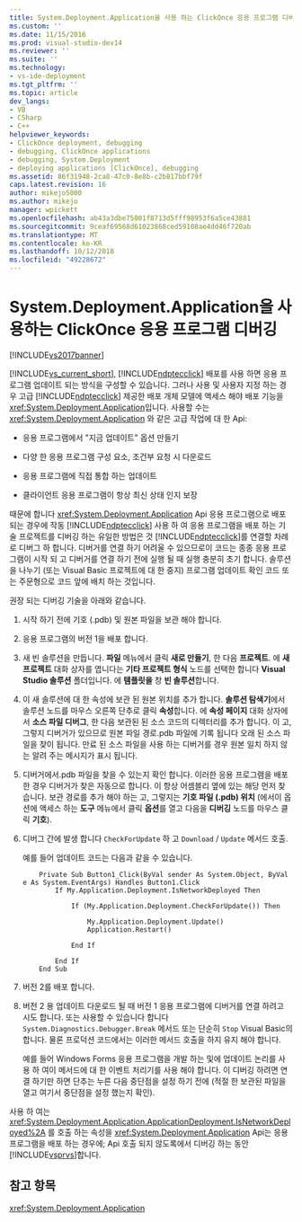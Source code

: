 ```yaml
---
title: System.Deployment.Application을 사용 하는 ClickOnce 응용 프로그램 디버그 | Microsoft Docs
ms.custom: ''
ms.date: 11/15/2016
ms.prod: visual-studio-dev14
ms.reviewer: ''
ms.suite: ''
ms.technology:
- vs-ide-deployment
ms.tgt_pltfrm: ''
ms.topic: article
dev_langs:
- VB
- CSharp
- C++
helpviewer_keywords:
- ClickOnce deployment, debugging
- debugging, ClickOnce applications
- debugging, System.Deployment
- deploying applications [ClickOnce], debugging
ms.assetid: 86f31948-2ca8-47c0-8e8b-c2b817bbf79f
caps.latest.revision: 16
author: mikejo5000
ms.author: mikejo
manager: wpickett
ms.openlocfilehash: ab43a3dbe75001f8713d5fff98953f6a5ce43881
ms.sourcegitcommit: 9ceaf69568d61023868ced59108ae4dd46f720ab
ms.translationtype: MT
ms.contentlocale: ko-KR
ms.lasthandoff: 10/12/2018
ms.locfileid: "49228672"
---
```

# <a name="debugging-clickonce-applications-that-use-systemdeploymentapplication"></a>System.Deployment.Application을 사용하는 ClickOnce 응용 프로그램 디버깅
[!INCLUDE[vs2017banner](../includes/vs2017banner.md)]

[!INCLUDE[vs_current_short](../includes/vs-current-short-md.md)], [!INCLUDE[ndptecclick](../includes/ndptecclick-md.md)] 배포를 사용 하면 응용 프로그램 업데이트 되는 방식을 구성할 수 있습니다. 그러나 사용 및 사용자 지정 하는 경우 고급 [!INCLUDE[ndptecclick](../includes/ndptecclick-md.md)] 제공한 배포 개체 모델에 액세스 해야 배포 기능을 <xref:System.Deployment.Application>입니다. 사용할 수는 <xref:System.Deployment.Application> 와 같은 고급 작업에 대 한 Api:  
  
-   응용 프로그램에서 "지금 업데이트" 옵션 만들기  
  
-   다양 한 응용 프로그램 구성 요소, 조건부 요청 시 다운로드  
  
-   응용 프로그램에 직접 통합 하는 업데이트  
  
-   클라이언트 응용 프로그램이 항상 최신 상태 인지 보장  
  
 때문에 합니다 <xref:System.Deployment.Application> Api 응용 프로그램으로 배포 되는 경우에 작동 [!INCLUDE[ndptecclick](../includes/ndptecclick-md.md)] 사용 하 여 응용 프로그램을 배포 하는 기술 프로젝트를 디버깅 하는 유일한 방법은 것 [!INCLUDE[ndptecclick](../includes/ndptecclick-md.md)]를 연결할 차례로 디버그 하 합니다. 디버거를 연결 하기 어려울 수 있으므로이 코드는 종종 응용 프로그램이 시작 되 고 디버거를 연결 하기 전에 실행 될 때 실행 충분히 초기 합니다. 솔루션을 나누기 (또는 Visual Basic 프로젝트에 대 한 중지) 프로그램 업데이트 확인 코드 또는 주문형으로 코드 앞에 배치 하는 것입니다.  
  
 권장 되는 디버깅 기술을 아래와 같습니다.  
  
1.  시작 하기 전에 기호 (.pdb) 및 원본 파일을 보관 해야 합니다.  
  
2.  응용 프로그램의 버전 1을 배포 합니다.  
  
3.  새 빈 솔루션을 만듭니다. **파일** 메뉴에서 클릭 **새로 만들기**, 한 다음 **프로젝트**. 에 **새 프로젝트** 대화 상자를 엽니다는 **기타 프로젝트 형식** 노드를 선택한 합니다 **Visual Studio 솔루션** 폴더입니다. 에 **템플릿을** 창 **빈 솔루션**합니다.  
  
4.  이 새 솔루션에 대 한 속성에 보관 된 원본 위치를 추가 합니다. **솔루션 탐색기**에서 솔루션 노드를 마우스 오른쪽 단추로 클릭 **속성**합니다. 에 **속성 페이지** 대화 상자에서 **소스 파일 디버그**, 한 다음 보관된 된 소스 코드의 디렉터리를 추가 합니다. 이 고, 그렇지 디버거가 있으므로 원본 파일 경로.pdb 파일에 기록 됩니다 오래 된 소스 파일을 찾이 됩니다. 만료 된 소스 파일을 사용 하는 디버거를 경우 원본 일치 하지 않는 알려 주는 메시지가 표시 됩니다.  
  
5.  디버거에서.pdb 파일을 찾을 수 있는지 확인 합니다. 이러한 응용 프로그램을 배포한 경우 디버거가 찾은 자동으로 합니다. 이 항상 어셈블리 옆에 있는 해당 먼저 찾습니다. 보관 경로를 추가 해야 하는 고, 그렇지는 **기호 파일 (.pdb) 위치** (에서이 옵션에 액세스 하는 **도구** 메뉴에서 클릭 **옵션**를 열고 다음을  **디버깅** 노드를 마우스 클릭 **기호**).  
  
6.  디버그 간에 발생 합니다 `CheckForUpdate` 하 고 `Download` / `Update` 메서드 호출.  
  
     예를 들어 업데이트 코드는 다음과 같을 수 있습니다.  
  
    ```  
        Private Sub Button1_Click(ByVal sender As System.Object, ByVal e As System.EventArgs) Handles Button1.Click  
            If My.Application.Deployment.IsNetworkDeployed Then  
  
                If (My.Application.Deployment.CheckForUpdate()) Then  
  
                    My.Application.Deployment.Update()  
                    Application.Restart()  
  
                End If  
  
            End If  
        End Sub  
    ```  
  
7.  버전 2를 배포 합니다.  
  
8.  버전 2 용 업데이트 다운로드 될 때 버전 1 응용 프로그램에 디버거를 연결 하려고 시도 합니다. 또는 사용할 수 있습니다 합니다 `System.Diagnostics.Debugger.Break` 메서드 또는 단순히 `Stop` Visual Basic의 합니다. 물론 프로덕션 코드에서는 이러한 메서드 호출을 하지 유지 해야 합니다.  
  
     예를 들어 Windows Forms 응용 프로그램을 개발 하는 및에 업데이트 논리를 사용 하 여이 메서드에 대 한 이벤트 처리기를 사용 해야 합니다. 이 디버깅 하려면 연결 하기만 하면 단추는 누른 다음 중단점을 설정 하기 전에 (적절 한 보관된 파일을 열고 여기서 중단점을 설정 했는지 확인).  
  
 사용 하 여는 <xref:System.Deployment.Application.ApplicationDeployment.IsNetworkDeployed%2A> 를 호출 하는 속성을 <xref:System.Deployment.Application> Api는 응용 프로그램을 배포 하는 경우에; Api 호출 되지 않도록에서 디버깅 하는 동안 [!INCLUDE[vsprvs](../includes/vsprvs-md.md)]합니다.  
  
## <a name="see-also"></a>참고 항목  
 <xref:System.Deployment.Application>



